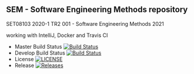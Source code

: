 ## SEM - Software Engineering Methods repository
SET08103 2020-1 TR2 001 - Software Engineering Methods 2021

working with IntelliJ, Docker and Travis CI

- Master Build Status [![Build Status](https://travis-ci.com/KlaudiaJaros/sem_repo.svg?branch=master)](https://travis-ci.com/KlaudiaJaros/sem_repo)
- Develop Build Status [![Build Status](https://travis-ci.com/KlaudiaJaros/sem_repo.svg?branch=master)](https://travis-ci.com/KlaudiaJaros/sem_repo)
- License [![LICENSE](https://img.shields.io/github/license/KlaudiaJaros/sem.svg?style=flat-square)](https://github.com/KlaudiaJaros/sem/blob/master/LICENSE)
- Release [![Releases](https://img.shields.io/github/release/KlaudiaJaros/sem/all.svg?style=flat-square)](https://github.com/KlaudiaJaros/sem/releases)

